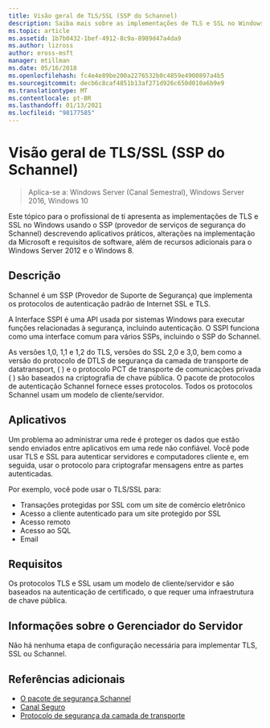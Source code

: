 ```yaml
---
title: Visão geral de TLS/SSL (SSP do Schannel)
description: Saiba mais sobre as implementações de TLS e SSL no Windows usando o SSP (provedor de serviços de segurança do Schannel).
ms.topic: article
ms.assetid: 1b7b0432-1bef-4912-8c9a-8989d47a4da9
ms.author: lizross
author: eross-msft
manager: mtillman
ms.date: 05/16/2018
ms.openlocfilehash: fc4e4e89be200a2276532b0c4859e4900897a4b5
ms.sourcegitcommit: decb6c8caf4851b13af271d926c650d010a6b9e9
ms.translationtype: MT
ms.contentlocale: pt-BR
ms.lasthandoff: 01/13/2021
ms.locfileid: "98177585"
---
```

# <a name="tlsssl-overview-schannel-ssp"></a>Visão geral de TLS/SSL (SSP do Schannel)

>Aplica-se a: Windows Server (Canal Semestral), Windows Server 2016, Windows 10

Este tópico para o profissional de ti apresenta as implementações de TLS e SSL no Windows usando o SSP (provedor de serviços de segurança do Schannel) descrevendo aplicativos práticos, alterações na implementação da Microsoft e requisitos de software, além de recursos adicionais para o Windows Server 2012 e o Windows 8.

## <a name="description"></a><a name="BKMK_OVER"></a>Descrição
Schannel é um SSP (Provedor de Suporte de Segurança) que implementa os protocolos de autenticação padrão de Internet SSL e TLS.

A Interface SSPI é uma API usada por sistemas Windows para executar funções relacionadas à segurança, incluindo autenticação. O SSPI funciona como uma interface comum para vários SSPs, incluindo o SSP do Schannel.

As versões 1,0, 1,1 e 1,2 do TLS, versões do SSL 2,0 e 3,0, bem como a versão do protocolo de DTLS de segurança da camada de transporte de datatransport, \( \) e o protocolo PCT de transporte de comunicações privada \( \) são baseados na criptografia de chave pública. O pacote de protocolos de autenticação Schannel fornece esses protocolos. Todos os protocolos Schannel usam um modelo de cliente/servidor.

## <a name="applications"></a><a name="BKMK_APP"></a>Aplicativos
Um problema ao administrar uma rede é proteger os dados que estão sendo enviados entre aplicativos em uma rede não confiável. Você pode usar TLS e SSL para autenticar servidores e computadores cliente e, em seguida, usar o protocolo para criptografar mensagens entre as partes autenticadas.

Por exemplo, você pode usar o TLS/SSL para:

-   Transações protegidas por SSL com um site de comércio eletrônico
-   Acesso a cliente autenticado para um site protegido por SSL
-   Acesso remoto
-   Acesso ao SQL
-   Email

## <a name="requirements"></a><a name="BKMK_SOFT"></a>Requisitos
Os protocolos TLS e SSL usam um modelo de cliente/servidor e são baseados na autenticação de certificado, o que requer uma infraestrutura de chave pública.

## <a name="server-manager-information"></a><a name="BKMK_INSTALL"></a>Informações sobre o Gerenciador do Servidor
Não há nenhuma etapa de configuração necessária para implementar TLS, SSL ou Schannel.

## <a name="additional-references"></a>Referências adicionais ##

-   [O pacote de segurança Schannel](/windows/desktop/com/schannel)
-   [Canal Seguro](/windows/desktop/SecAuthN/secure-channel)
-   [Protocolo de segurança da camada de transporte](/windows/desktop/SecAuthN/transport-layer-security-protocol)
